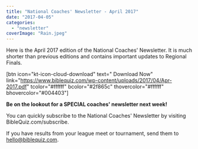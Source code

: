 ```yaml
---
title: "National Coaches' Newsletter - April 2017"
date: "2017-04-05"
categories: 
  - "newsletter"
coverImage: "Rain.jpeg"
---
```


Here is the April 2017 edition of the National Coaches' Newsletter. It is much shorter than previous editions and contains important updates to Regional Finals.

\[btn icon="kt-icon-cloud-download" text=" Download Now" link="https://www.biblequiz.com/wp-content/uploads/2017/04/Apr-2017.pdf" tcolor="#ffffff" bcolor="#2f865c" thovercolor="#ffffff" bhovercolor="#004403"\]

**Be on the lookout for a SPECIAL coaches' newsletter next week!**

You can quickly subscribe to the National Coaches' Newsletter by visiting BibleQuiz.com/subscribe.

If you have results from your league meet or tournament, send them to hello@biblequiz.com.

